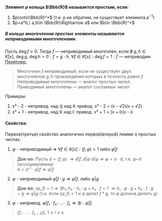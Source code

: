 **Элемент $p$ кольца $\Bbb{R}$ называется простым, если:**
1. $p\notin\Bbb{R}^*$ (т.е. p не обратим, не существует элемента $p^{-1}$)
2. $p=a*b,\ a,b\in \Bbb{R}\Rightarrow a$ или $b\in \Bbb{R}^*$
##### В кольце многочленов простые элементы называются неприводимыми многочленами.
Пусть $\deg f > 0$. Тогда $f$ — неприводимый многочлен, если:$\nexists \ g, h \in K[x], \ \deg g, \ \deg h > 0: f = g \cdot h$.
$\forall f \in K[x]: \deg f = 1: f$ — неприводим
<u>Понятнее:</u>
> Многочлен $f$ неприводимый, если не существует двух многочленов $g, h$ произведение которых в точность равно $f$
> Неприводимые многочлены — аналог простых чисел. Приводимые многочлены — аналог составных чисел

*Примеры:*
1) x² - 2 - непривод. над $ℚ$
над $ℝ$ привод. x² - 2 = (x - √2)(x + √2)
2) x² + 1 - непривод. над $ℝ$
над $ℂ$ привод. x² + 1 = (x + i)(x - i)

#### Свойства:
Первое(третье) свойство аналогично первой(второй) лемме о простых числах.
1. $φ$ - неприводимый ⇒ $∀f ∈ ℝ[x]: (f, φ) = 1$ либо $φ|f$
> **Док-во:** Пусть $d = (f, φ)$ $⇒ d|f, d|φ$
> $d|φ ⇒ φ = a · d$, т.е. $φ$~d (ассоциированы)  
> $d = a⁻¹ · φ | f \Rightarrow φ|f$

2. $φ$ - неприводимый $φ|f · g ⇒ φ|f$, либо $φ|g$
> **Док-во:** $(φ, f) = 1 ⇒ ∃ h₁, h₂: h₁ · φ + h₂ · f = 1$
> $⇒ h₁ · φ · g + h₂ · f · g = g ⇒ φ|g$ (т.е. если $(φ, f) = 1$ и $φ$ делит $f*g$, то $φ$ должна делить $g$)

3. $φ$ - непривод. $φ|f₁ · f₂ · ... · fₛ ⇒ ∃ i: φ|fᵢ$
>$(f₁ · ... · f_{s-1})fₛ$  $1 ≤ i ≤ s$
